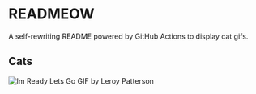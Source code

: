 # READMEOW

A self-rewriting README powered by GitHub Actions to display cat gifs.

## Cats

![Im Ready Lets Go GIF by Leroy Patterson](https://media2.giphy.com/media/CjmvTCZf2U3p09Cn0h/200.gif?cid=9acd02daml9b4smjpeljdkm1pkwizy6kh9rsozgxbidg44t3&ep=v1_gifs_search&rid=200.gif&ct=g)
